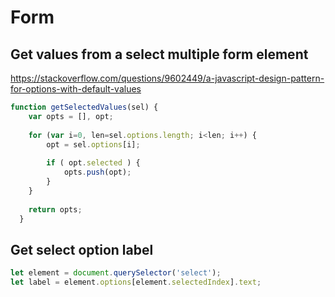 # Form

## Get values from a select multiple form element

https://stackoverflow.com/questions/9602449/a-javascript-design-pattern-for-options-with-default-values

```js
function getSelectedValues(sel) {
    var opts = [], opt;
    
    for (var i=0, len=sel.options.length; i<len; i++) {
        opt = sel.options[i];
        
        if ( opt.selected ) {
            opts.push(opt);
        }
    }
    
    return opts;
  }
```

## Get select option label

```js
let element = document.querySelector('select');
let label = element.options[element.selectedIndex].text;
```